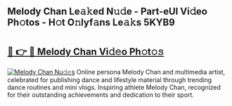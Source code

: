 ## Melody Chan Le𝚊𝚔ed N𝚞𝚍e - Part-eUl Vi𝚍eo Ph𝚘tos - H𝚘t O𝚗lyf𝚊ns Le𝚊𝚔s 5KYB9

# <h2><a href="http://hf63qy.feru.top/?c=Melody+Chan">🔗 👉 🔴 Melody Chan Vi𝚍𝚎o Ph𝚘t𝚘𝚜</a></h2>

[![Melody Chan Nu𝚍𝚎s](https://i.imgur.com/0TWrTi3.gif)](http://hf63qy.feru.top/?c=Melody+Chan)
Online persona Melody Chan and multimedia artist, celebrated for publishing dance and lifestyle material through trending dance routines and mini vlogs. Inspiring athlete Melody Chan, recognized for their outstanding achievements and dedication to their sport. 
